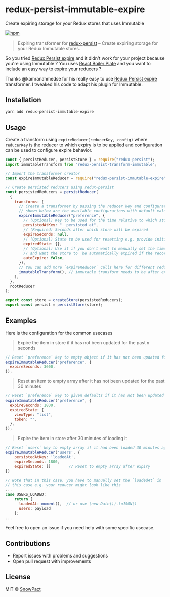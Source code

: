 # redux-persist-immutable-expire

Create expiring storage for your Redux stores that uses Immutable

[![npm](https://badge.fury.io/js/redux-persist-transform-immutable.svg)](https://www.npmjs.com/package/redux-persist-transform-immutable)

> Expiring transformer for [redux-persist](https://github.com/rt2zz/redux-persist) – Create expiring storage for your Redux Immutable stores.

So you tried [Redux Persist expire](https://github.com/kamranahmedse/redux-persist-expire) and it didn't work for your project because you're using Immutable ? You uses [React Boiler Plate](https://github.com/react-boilerplate/react-boilerplate) and you want to include an easy way to expire your reducers ?

Thanks @kamranahmedse for his really easy to use [Redux Persist expire](https://github.com/kamranahmedse/redux-persist-expire) transformer. I tweaked his code to adapt his plugin for Immutable.

## Installation

```javascript
yarn add redux-persist-immutable-expire
```

## Usage

Create a transform using `expireReducer(reducerKey, config)` where `reducerKey` is the reducer to which expiry is to be applied and configuration can be used to configure expire behavior.

```javascript
const { persistReducer, persistStore } = require("redux-persist");
import immutableTransform from "redux-persist-transform-immutable";

// Import the transformer creator
const expireImmutableReducer = require("redux-persist-immutable-expire");

// Create persisted reducers using redux-persist
const persistedReducers = persistReducer(
  {
    transforms: [
      // Create a transformer by passing the reducer key and configuration. Values
      // shown below are the available configurations with default values
      expireImmutableReducer("preference", {
        // (Optional) Key to be used for the time relative to which store is to be expired
        persistedAtKey: "__persisted_at",
        // (Required) Seconds after which store will be expired
        expireSeconds: null,
        // (Optional) State to be used for resetting e.g. provide initial reducer state
        expiredState: {},
        // (Optional) Use it if you don't want to manually set the time in the reducer i.e. at `persistedAtKey`
        // and want the store to  be automatically expired if the record is not updated in the `expireSeconds` time
        autoExpire: false,
      }),
      // You can add more `expireReducer` calls here for different reducers
      immutableTransform(), // immutable transform needs to be after expireImmutableReducers
    ],
  },
  rootReducer
);

export const store = createStore(persistedReducers);
export const persist = persistStore(store);
```

## Examples

Here is the configuration for the common usecases

> Expire the item in store if it has not been updated for the past `n` seconds

```javascript
// Reset `preference` key to empty object if it has not been updated for the past hour
expireImmutableReducer("preference", {
  expireSeconds: 3600,
});
```

> Reset an item to empty array after it has not been updated for the past 30 minutes

```javascript
// Reset `preference` key to given defaults if it has not been updated for the past hour
expireImmutableReducer("preference", {
  expireSeconds: 1800,
  expiredState: {
    viewType: "list",
    token: "",
  },
});
```

> Expire the item in store after 30 minutes of loading it

```javascript
// Reset `users` key to empty array if it had been loaded 30 minutes ago
expireImmutableReducer('users', {
    persistedAtKey: 'loadedAt',
    expireSeconds: 1800,
    expiredState: []        // Reset to empty array after expiry
})

// Note that in this case, you have to manually set the `loadedAt` in
// this case e.g. your reducer might look like this
...
case USERS_LOADED:
    return {
      loadedAt: moment(),  // or use (new Date()).toJSON()
      users: payload
    };
...
```

Feel free to open an issue if you need help with some specific usecase.

## Contributions

- Report issues with problems and suggestions
- Open pull request with improvements

## License

MIT &copy; [SnowPact](https://www.snowpact.com)
